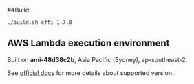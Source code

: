 ##Build

`./build.sh cffi 1.7.0`


## AWS Lambda execution environment
Built on **ami-48d38c2b**, Asia Pacific (Sydney), ap-southeast-2.

See [official docs](http://docs.aws.amazon.com/lambda/latest/dg/current-supported-versions.html) for more details about supported version.

